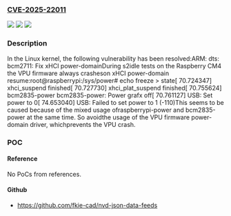 ### [CVE-2025-22011](https://cve.mitre.org/cgi-bin/cvename.cgi?name=CVE-2025-22011)
![](https://img.shields.io/static/v1?label=Product&message=Linux&color=blue)
![](https://img.shields.io/static/v1?label=Version&message=522c35e08b53f157ad3e51848caa861b258001e4%3C%20b8a47aa0b3df701d0fc41b3caf78d00571776be0%20&color=brighgreen)
![](https://img.shields.io/static/v1?label=Vulnerability&message=n%2Fa&color=brighgreen)

### Description

In the Linux kernel, the following vulnerability has been resolved:ARM: dts: bcm2711: Fix xHCI power-domainDuring s2idle tests on the Raspberry CM4 the VPU firmware always crasheson xHCI power-domain resume:root@raspberrypi:/sys/power# echo freeze > state[   70.724347] xhci_suspend finished[   70.727730] xhci_plat_suspend finished[   70.755624] bcm2835-power bcm2835-power: Power grafx off[   70.761127]  USB: Set power to 0[   74.653040]  USB: Failed to set power to 1 (-110)This seems to be caused because of the mixed usage ofraspberrypi-power and bcm2835-power at the same time. So avoidthe usage of the VPU firmware power-domain driver, whichprevents the VPU crash.

### POC

#### Reference
No PoCs from references.

#### Github
- https://github.com/fkie-cad/nvd-json-data-feeds

